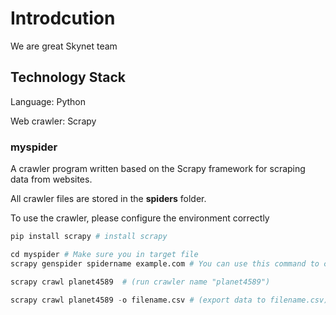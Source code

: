 # Introdcution
We are great Skynet team

## Technology Stack
Language: Python

Web crawler: Scrapy

### myspider
A crawler program written based on the Scrapy framework for scraping data from websites.

All crawler files are stored in the **spiders** folder.

To use the crawler, please configure the environment correctly
``` python
pip install scrapy # install scrapy

cd myspider # Make sure you in target file
scrapy genspider spidername example.com # You can use this command to create new crawler

scrapy crawl planet4589  # (run crawler name "planet4589")

scrapy crawl planet4589 -o filename.csv # (export data to filename.csv)


```
